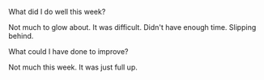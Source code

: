 What did I do well this week?

Not much to glow about. It was difficult. Didn't have enough time. Slipping behind.

What could I have done to improve?

Not much this week. It was just full up.
